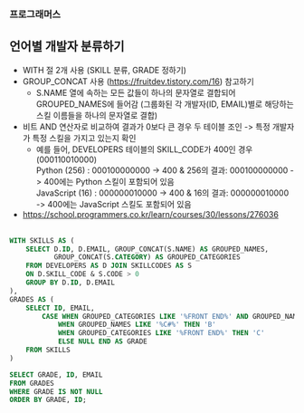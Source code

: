 ### 프로그래머스 <br>
## 언어별 개발자 분류하기 <br>
- WITH 절 2개 사용 (SKILL 분류, GRADE 정하기) <br>
- GROUP_CONCAT 사용 (https://fruitdev.tistory.com/16) 참고하기 <br>
  - S.NAME 열에 속하는 모든 값들이 하나의 문자열로 결합되어 GROUPED_NAMES에 들어감 (그룹화된 각 개발자(ID, EMAIL)별로 해당하는 스킬 이름들을 하나의 문자열로 결합) <br>
- 비트 AND 연산자로 비교하여 결과가 0보다 큰 경우 두 테이블 조인 -> 특정 개발자가 특정 스킬을 가지고 있는지 확인 <br>
  - 예를 들어, DEVELOPERS 테이블의 SKILL_CODE가 400인 경우(000110010000) <br>
    Python (256) : 000100000000 -> 400 & 256의 결과: 000100000000 -> 400에는 Python 스킬이 포함되어 있음 <br>
    JavaScript (16) : 000000010000 -> 400 & 16의 결과: 000000010000 -> 400에는 JavaScript 스킬도 포함되어 있음 <br>
- <https://school.programmers.co.kr/learn/courses/30/lessons/276036> <br> <br>

```sql
WITH SKILLS AS (
    SELECT D.ID, D.EMAIL, GROUP_CONCAT(S.NAME) AS GROUPED_NAMES,
           GROUP_CONCAT(S.CATEGORY) AS GROUPED_CATEGORIES
    FROM DEVELOPERS AS D JOIN SKILLCODES AS S
    ON D.SKILL_CODE & S.CODE > 0
    GROUP BY D.ID, D.EMAIL
),
GRADES AS (
    SELECT ID, EMAIL,
        CASE WHEN GROUPED_CATEGORIES LIKE '%FRONT END%' AND GROUPED_NAMES LIKE '%PYTHON%' THEN 'A'
            WHEN GROUPED_NAMES LIKE '%C#%' THEN 'B'
            WHEN GROUPED_CATEGORIES LIKE '%FRONT END%' THEN 'C'
            ELSE NULL END AS GRADE
    FROM SKILLS
)

SELECT GRADE, ID, EMAIL
FROM GRADES
WHERE GRADE IS NOT NULL
ORDER BY GRADE, ID;
```
